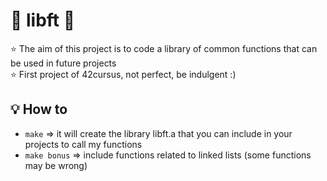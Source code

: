 # 📌 libft 📌

⭐️ The aim of this project is to code a library of common functions that can be used in future projects <br>
⭐️ First project of 42cursus, not perfect, be indulgent :)

## 💡 How to
- ```make``` => it will create the library libft.a that you can include in your projects to call my functions
- ```make bonus``` => include functions related to linked lists (some functions may be wrong)